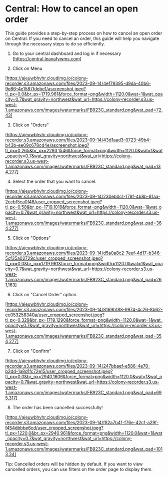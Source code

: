 # Central: How to cancel an open order

This guide provides a step-by-step process on how to cancel an open order on Central. If you need to cancel an order, this guide will help you navigate through the necessary steps to do so efficiently.

1. Go to your central dashboard and log in if necessary [https://central.leanafywms.com]


2. Click on Menu

[https://ajeuwbhvhr.cloudimg.io/colony-recorder.s3.amazonaws.com/files/2023-09-14/4ef79395-d9da-40b6-9e86-4e1587fdebe1/ascreenshot.jpeg?tl_px=0,0&br_px=1719,961&force_format=png&width=1120.0&wat=1&wat_opacity=0.7&wat_gravity=northwest&wat_url=https://colony-recorder.s3.us-west-1.amazonaws.com/images/watermarks/FB923C_standard.png&wat_pad=72,43]


3. Click on "Orders"

[https://ajeuwbhvhr.cloudimg.io/colony-recorder.s3.amazonaws.com/files/2023-09-14/43d1aad3-0723-49b4-b43b-ee09c678cd4e/ascreenshot.jpeg?tl_px=0,265&br_px=2293,1546&force_format=png&width=1120.0&wat=1&wat_opacity=0.7&wat_gravity=northwest&wat_url=https://colony-recorder.s3.us-west-1.amazonaws.com/images/watermarks/FB923C_standard.png&wat_pad=134,277]


4. Select the order that you want to cancel.

[https://ajeuwbhvhr.cloudimg.io/colony-recorder.s3.amazonaws.com/files/2023-09-14/230eb0c1-178f-4b8b-81aa-2ccbf5ca0f48/user_cropped_screenshot.jpeg?tl_px=0,58&br_px=1719,1019&force_format=png&width=1120.0&wat=1&wat_opacity=0.7&wat_gravity=northwest&wat_url=https://colony-recorder.s3.us-west-1.amazonaws.com/images/watermarks/FB923C_standard.png&wat_pad=364,277]


5. Click on "Options"

[https://ajeuwbhvhr.cloudimg.io/colony-recorder.s3.amazonaws.com/files/2023-09-14/d5a0a8c2-7eef-4d17-b346-5cf35a02729c/user_cropped_screenshot.jpeg?tl_px=0,0&br_px=1719,961&force_format=png&width=1120.0&wat=1&wat_opacity=0.7&wat_gravity=northwest&wat_url=https://colony-recorder.s3.us-west-1.amazonaws.com/images/watermarks/FB923C_standard.png&wat_pad=261,163]


6. Click on "Cancel Order" option.

[https://ajeuwbhvhr.cloudimg.io/colony-recorder.s3.amazonaws.com/files/2023-09-14/8169b188-9974-4c26-8b62-ec053258340a/user_cropped_screenshot.jpeg?tl_px=0,329&br_px=1719,1290&force_format=png&width=1120.0&wat=1&wat_opacity=0.7&wat_gravity=northwest&wat_url=https://colony-recorder.s3.us-west-1.amazonaws.com/images/watermarks/FB923C_standard.png&wat_pad=354,277]


7. Click on "Confirm"

[https://ajeuwbhvhr.cloudimg.io/colony-recorder.s3.amazonaws.com/files/2023-09-14/247bbaef-e586-4e70-b2dd-1a8d1fc72e15/user_cropped_screenshot.jpeg?tl_px=0,0&br_px=2940,1606&force_format=png&width=1120.0&wat=1&wat_opacity=0.7&wat_gravity=northwest&wat_url=https://colony-recorder.s3.us-west-1.amazonaws.com/images/watermarks/FB923C_standard.png&wat_pad=695,317]


8. The order has been cancelled successfully!

[https://ajeuwbhvhr.cloudimg.io/colony-recorder.s3.amazonaws.com/files/2023-09-14/f82a7b41-f76e-42c1-a29f-f454dbbbe6cd/user_cropped_screenshot.jpeg?tl_px=1220,0&br_px=2940,961&force_format=png&width=1120.0&wat=1&wat_opacity=0.7&wat_gravity=northwest&wat_url=https://colony-recorder.s3.us-west-1.amazonaws.com/images/watermarks/FB923C_standard.png&wat_pad=1013,34]


Tip: Cancelled orders will be hidden by default. If you want to view cancelled orders, you can use filters on the order page to display them.